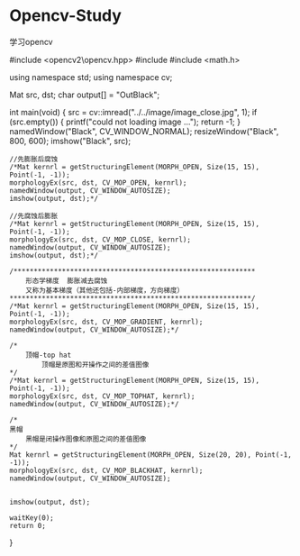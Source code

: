 # Opencv-Study
学习opencv

#include <opencv2\opencv.hpp>
#include <iostream>
#include <math.h>

using namespace std;
using namespace cv;

Mat src, dst;
char output[] = "OutBlack";

int main(void)
{
	src = cv::imread("../../image/image_close.jpg", 1);
	if (src.empty())
	{
		printf("could not loading image ...");
		return -1;
	}
	namedWindow("Black", CV_WINDOW_NORMAL);
	resizeWindow("Black", 800, 600);
	imshow("Black", src);

	//先膨胀后腐蚀
	/*Mat kernrl = getStructuringElement(MORPH_OPEN, Size(15, 15), Point(-1, -1));
	morphologyEx(src, dst, CV_MOP_OPEN, kernrl);
	namedWindow(output, CV_WINDOW_AUTOSIZE);
	imshow(output, dst);*/

	//先腐蚀后膨胀
	/*Mat kernrl = getStructuringElement(MORPH_OPEN, Size(15, 15), Point(-1, -1));
	morphologyEx(src, dst, CV_MOP_CLOSE, kernrl);
	namedWindow(output, CV_WINDOW_AUTOSIZE);
	imshow(output, dst);*/

	/************************************************************
		形态学梯度  膨胀减去腐蚀
		又称为基本梯度（其他还包括-内部梯度，方向梯度）
	************************************************************/ 
	/*Mat kernrl = getStructuringElement(MORPH_OPEN, Size(15, 15), Point(-1, -1));
	morphologyEx(src, dst, CV_MOP_GRADIENT, kernrl);
	namedWindow(output, CV_WINDOW_AUTOSIZE);*/

	/*
		顶帽-top hat
			顶帽是原图和开操作之间的差值图像
	*/
	/*Mat kernrl = getStructuringElement(MORPH_OPEN, Size(15, 15), Point(-1, -1));
	morphologyEx(src, dst, CV_MOP_TOPHAT, kernrl);
	namedWindow(output, CV_WINDOW_AUTOSIZE);*/

	/*
	黑帽
		黑帽是闭操作图像和原图之间的差值图像
	*/
	Mat kernrl = getStructuringElement(MORPH_OPEN, Size(20, 20), Point(-1, -1));
	morphologyEx(src, dst, CV_MOP_BLACKHAT, kernrl);
	namedWindow(output, CV_WINDOW_AUTOSIZE);


	imshow(output, dst);

	waitKey(0);
	return 0;
}
